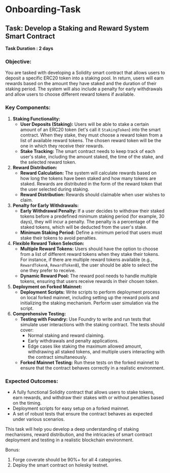 # Onboarding-Task

## **Task**: **Develop a Staking and Reward System Smart Contract**

**Task Duration : 2 days**

### **Objective:**

You are tasked with developing a Solidity smart contract that allows users to deposit a specific ERC20 token into a staking pool. In return, users will earn rewards based on the amount they have staked and the duration of their staking period. The system will also include a penalty for early withdrawals and allow users to choose different reward tokens if available.

### **Key Components:**

1. **Staking Functionality:**
    - **User Deposits (Staking):** Users will be able to stake a certain amount of an ERC20 token (let's call it `StakingToken`) into the smart contract. When they stake, they must choose a reward token from a list of available reward tokens. The chosen reward token will be the one in which they receive their rewards.
    - **Stake Tracking:** The smart contract needs to keep track of each user's stake, including the amount staked, the time of the stake, and the selected reward token.
2. **Reward Distribution:**
    - **Reward Calculation:** The system will calculate rewards based on how long the tokens have been staked and how many tokens are staked. Rewards are distributed in the form of the reward token that the user selected during staking.
    - **Reward Distribution:** Rewards should claimable when user wishes to claim.
3. **Penalty for Early Withdrawals:**
    - **Early Withdrawal Penalty:** If a user decides to withdraw their staked tokens before a predefined minimum staking period (for example, 30 days), they will incur a penalty. The penalty is a percentage of the staked tokens, which will be deducted from the user's stake.
    - **Minimum Staking Period:** Define a minimum period that users must stake their tokens to avoid penalties.
4. **Flexible Reward Token Selection:**
    - **Multiple Reward Tokens:** Users should have the option to choose from a list of different reward tokens when they stake their tokens. For instance, if there are multiple reward tokens available (e.g., `RewardTokenA`, `RewardTokenB`), the user should be able to select the one they prefer to receive.
    - **Dynamic Reward Pool:** The reward pool needs to handle multiple tokens, ensuring that users receive rewards in their chosen token.
5. **Deployment on Forked Mainnet:**
    - **Deployment Scripts:** Write scripts to perform deployment process on local forked mainnet, including setting up the reward pools and initializing the staking mechanism. Perform user simulation via the script.
6. **Comprehensive Testing:**
    - **Testing with Foundry:** Use Foundry to write and run tests that simulate user interactions with the staking contract. The tests should cover:
        - Normal staking and reward claiming.
        - Early withdrawals and penalty applications.
        - Edge cases like staking the maximum allowed amount, withdrawing all staked tokens, and multiple users interacting with the contract simultaneously.
    - **Forked Mainnet Testing:** Run these tests on the forked mainnet to ensure that the contract behaves correctly in a realistic environment.

### **Expected Outcomes:**

- A fully functional Solidity contract that allows users to stake tokens, earn rewards, and withdraw their stakes with or without penalties based on the timing.
- Deployment scripts for easy setup on a forked mainnet.
- A set of robust tests that ensure the contract behaves as expected under various scenarios.

This task will help you develop a deep understanding of staking mechanisms, reward distribution, and the intricacies of smart contract deployment and testing in a realistic blockchain environment.

Bonus:

1. Forge coverate should be 90%+ for all 4 categories.
2. Deploy the smart contract on holesky testnet.
